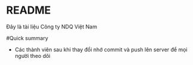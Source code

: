 # README #

Đây là tài liệu Công ty NDQ Việt Nam

#Quick summary

* Các thành viên sau khi thay đổi nhớ commit và push lên server để mọi người theo dõi

